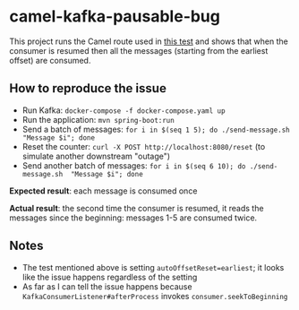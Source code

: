 # camel-kafka-pausable-bug

This project runs the Camel route used in [this test](https://github.com/apache/camel/blob/2c01082032346753cc6621ab4530b0969f12bac7/components/camel-kafka/src/test/java/org/apache/camel/component/kafka/integration/pause/KafkaPausableConsumerCircuitBreakerIT.java)
and shows that when the consumer is resumed then all the messages (starting from the earliest offset) are consumed.

## How to reproduce the issue

* Run Kafka: `docker-compose -f docker-compose.yaml up`
* Run the application: `mvn spring-boot:run`
* Send a batch of messages: `for i in $(seq 1 5); do ./send-message.sh  "Message $i"; done`
* Reset the counter: `curl -X POST http://localhost:8080/reset` (to simulate another downstream "outage")
* Send another batch of messages: `for i in $(seq 6 10); do ./send-message.sh  "Message $i"; done`

**Expected result**: each message is consumed once

**Actual result**: the second time the consumer is resumed, it reads the messages since the beginning:
messages 1-5 are consumed twice.
   
## Notes

* The test mentioned above is setting `autoOffsetReset=earliest`; it looks like the issue happens
  regardless of the setting
* As far as I can tell the issue happens because `KafkaConsumerListener#afterProcess` invokes
  `consumer.seekToBeginning`
